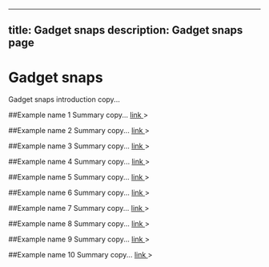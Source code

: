 ----
title: Gadget snaps
description: Gadget snaps page
----

# Gadget snaps

Gadget snaps introduction copy...

##Example name 1
Summary copy...
[link ](http..)>

##Example name 2
Summary copy...
[link ](http..)>

##Example name 3
Summary copy...
[link ](http..)>

##Example name 4
Summary copy...
[link ](http..)>

##Example name 5
Summary copy...
[link ](http..)>

##Example name 6
Summary copy...
[link ](http..)>

##Example name 7
Summary copy...
[link ](http..)>

##Example name 8
Summary copy...
[link ](http..)>

##Example name 9
Summary copy...
[link ](http..)>

##Example name 10
Summary copy...
[link ](http..)>
